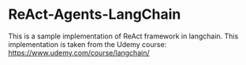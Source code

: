 # ReAct-Agents-LangChain
This is a sample implementation of ReAct framework in langchain. This implementation is taken from the Udemy course: https://www.udemy.com/course/langchain/
